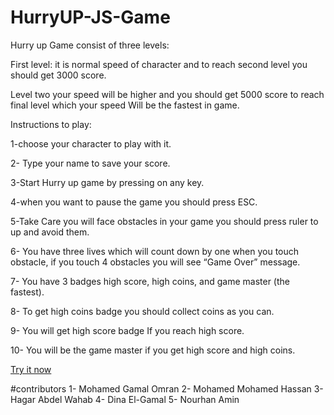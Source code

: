 # HurryUP-JS-Game
Hurry up Game consist of three levels:
>>
First level: it is normal speed of character and to reach second level you should get 3000 score.

Level two your speed will be higher and you should get 5000 score to reach final level which your speed 
Will be the fastest in game.
 
Instructions to play:

1-choose your character to play with it. 

2- Type your name to save your score.

3-Start Hurry up game by pressing on any key.

4-when you want to pause the game you should press ESC. 

5-Take Care you will face obstacles in your game you should press ruler to up and avoid them.

6- You have three lives which will count down by one when you touch obstacle, if you touch 4 obstacles you will see “Game Over” message.

7- You have 3 badges high score, high coins, and game master (the fastest). 

8- To get high coins badge you should collect coins as you can.

9- You will get high score badge If you reach high score.

10- You will be the game master if you get high score and high coins.

[Try it now](https://mohamedgomran.github.io/HurryUP-JS-Game/index.html)

    
#contributors
1- Mohamed Gamal Omran
2- Mohamed Mohamed Hassan
3- Hagar Abdel Wahab
4- Dina El-Gamal
5- Nourhan Amin
